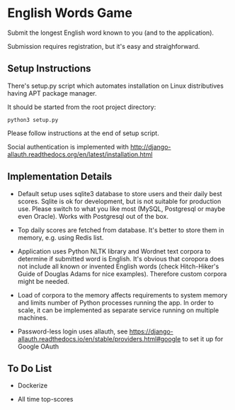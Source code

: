 English Words Game
==================

Submit the longest English word known to you (and to the application).

Submission requires registration, but it's easy and straighforward.

Setup Instructions
------------------

There's setup.py script which automates installation on Linux distributives having APT package manager.

It should be started from the root project directory:

```
python3 setup.py
```

Please follow instructions at the end of setup script.

Social authentication is implemented with http://django-allauth.readthedocs.org/en/latest/installation.html


Implementation Details
----------------------

* Default setup uses sqlite3 database to store users and their daily best scores. Sqlite is ok for development, but is not suitable for production use. Please switch to what you like most (MySQL, Postgresql or maybe even Oracle). Works with Postgresql out of the box.

* Top daily scores are fetched from database. It's better to store them in memory, e.g. using Redis list.

* Application uses Python NLTK library and Wordnet text corpora to determine if submitted word is English. It's obvious that coropora does not include all known or invented English words (check Hitch-Hiker's Guide of Douglas Adams for nice examples). Therefore custom corpora might be needed.

* Load of corpora to the memory affects requirements to system memory and limits number of Python processes running the app. In order to scale, it can be implemented as separate service running on multiple machines.

* Password-less login uses allauth, see https://django-allauth.readthedocs.io/en/stable/providers.html#google to set it up for Google OAuth

To Do List
----------

* Dockerize

* All time top-scores
